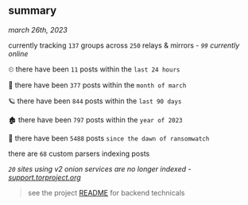 
## summary
_march 26th, 2023_

currently tracking `137` groups across `250` relays & mirrors - _`99` currently online_

⏲ there have been `11` posts within the `last 24 hours`

🦈 there have been `377` posts within the `month of march`

🪐 there have been `844` posts within the `last 90 days`

🏚 there have been `797` posts within the `year of 2023`

🦕 there have been `5488` posts `since the dawn of ransomwatch`

there are `68` custom parsers indexing posts

_`20` sites using v2 onion services are no longer indexed - [support.torproject.org](https://support.torproject.org/onionservices/v2-deprecation/)_

> see the project [README](https://github.com/joshhighet/ransomwatch#ransomwatch--) for backend technicals
